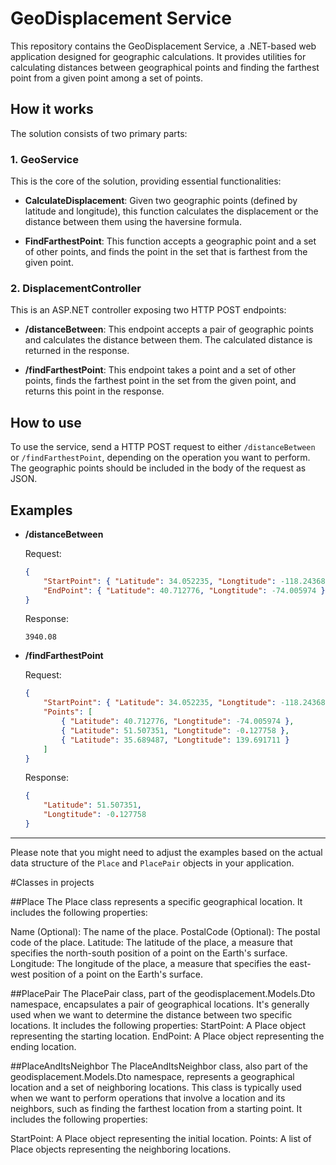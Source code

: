 # GeoDisplacement Service

This repository contains the GeoDisplacement Service, a .NET-based web application designed for geographic calculations. It provides utilities for calculating distances between geographical points and finding the farthest point from a given point among a set of points.

## How it works

The solution consists of two primary parts:

### 1. GeoService

This is the core of the solution, providing essential functionalities:

* **CalculateDisplacement**: Given two geographic points (defined by latitude and longitude), this function calculates the displacement or the distance between them using the haversine formula.

* **FindFarthestPoint**: This function accepts a geographic point and a set of other points, and finds the point in the set that is farthest from the given point.

### 2. DisplacementController

This is an ASP.NET controller exposing two HTTP POST endpoints:

* **/distanceBetween**: This endpoint accepts a pair of geographic points and calculates the distance between them. The calculated distance is returned in the response.

* **/findFarthestPoint**: This endpoint takes a point and a set of other points, finds the farthest point in the set from the given point, and returns this point in the response.

## How to use

To use the service, send a HTTP POST request to either `/distanceBetween` or `/findFarthestPoint`, depending on the operation you want to perform. The geographic points should be included in the body of the request as JSON.

## Examples

* **/distanceBetween**

  Request:
  ```json
  {
      "StartPoint": { "Latitude": 34.052235, "Longtitude": -118.243683 },
      "EndPoint": { "Latitude": 40.712776, "Longtitude": -74.005974 }
  }
  ```
  Response:
  ```
  3940.08
  ```

* **/findFarthestPoint**

  Request:
  ```json
  {
      "StartPoint": { "Latitude": 34.052235, "Longtitude": -118.243683 },
      "Points": [
          { "Latitude": 40.712776, "Longtitude": -74.005974 },
          { "Latitude": 51.507351, "Longtitude": -0.127758 },
          { "Latitude": 35.689487, "Longtitude": 139.691711 }
      ]
  }
  ```
  Response:
  ```json
  {
      "Latitude": 51.507351,
      "Longtitude": -0.127758
  }
  ```

---

Please note that you might need to adjust the examples based on the actual data structure of the `Place` and `PlacePair` objects in your application.

#Classes in projects

##Place
The Place class represents a specific geographical location. It includes the following properties:

Name (Optional): The name of the place.
PostalCode (Optional): The postal code of the place.
Latitude: The latitude of the place, a measure that specifies the north-south position of a point on the Earth's surface.
Longitude: The longitude of the place, a measure that specifies the east-west position of a point on the Earth's surface.

##PlacePair
The PlacePair class, part of the geodisplacement.Models.Dto namespace, encapsulates a pair of geographical locations. It's generally used when we want to determine the distance between two specific locations. It includes the following properties:
StartPoint: A Place object representing the starting location.
EndPoint: A Place object representing the ending location.

##PlaceAndItsNeighbor
The PlaceAndItsNeighbor class, also part of the geodisplacement.Models.Dto namespace, represents a geographical location and a set of neighboring locations. This class is typically used when we want to perform operations that involve a location and its neighbors, such as finding the farthest location from a starting point. It includes the following properties:

StartPoint: A Place object representing the initial location.
Points: A list of Place objects representing the neighboring locations.
